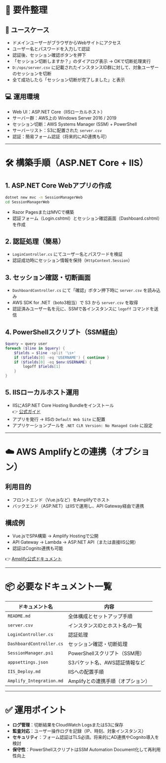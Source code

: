 # 🧩 要件整理

## 🎯 ユースケース
- ドメインユーザーがブラウザからWebサイトにアクセス
- ユーザー名とパスワードを入力して認証
- 認証後、セッション確認ボタンを押下
- 「セッション切断しますか？」のダイアログ表示 → OKで切断処理実行
- `D:/ops/server.csv` に記載されたインスタンスID群に対して、対象ユーザーのセッションを切断
- 全て成功したら「セッション切断が完了しました」と表示

## 💻 運用環境
- Web UI：ASP.NET Core（IISローカルホスト）
- サーバー群：AWS上の Windows Server 2016 / 2019
- セッション切断：AWS Systems Manager (SSM) + PowerShell
- サーバーリスト：S3に配置された `server.csv`
- 認証：簡易フォーム認証（将来的にAD連携も可）

---

# 🛠️ 構築手順（ASP.NET Core + IIS）

## 1. ASP.NET Core Webアプリの作成

```bash
dotnet new mvc -n SessionManagerWeb
cd SessionManagerWeb
```

- Razor PagesまたはMVCで構築
- 認証フォーム（Login.cshtml）とセッション確認画面（Dashboard.cshtml）を作成

## 2. 認証処理（簡易）

- `LoginController.cs` にてユーザー名とパスワードを検証
- 認証成功時にセッション情報を保持（`HttpContext.Session`）

## 3. セッション確認・切断画面

- `DashboardController.cs` にて「確認」ボタン押下時に `server.csv` を読み込み
- AWS SDK for .NET（boto3相当）で S3 から `server.csv` を取得
- 認証済みユーザー名を元に、SSMで各インスタンスに `logoff` コマンドを送信

## 4. PowerShellスクリプト（SSM経由）

```powershell
$query = query user
foreach ($line in $query) {
    $fields = $line -split '\s+'
    if ($fields[0] -eq 'USERNAME') { continue }
    if ($fields[0] -eq $env:USERNAME) {
        logoff $fields[1]
    }
}
```

## 5. IISローカルホスト運用

- IISにASP.NET Core Hosting Bundleをインストール  
  👉 [公式ガイド](https://learn.microsoft.com/ja-jp/aspnet/core/host-and-deploy/iis/?view=aspnetcore-8.0)
- アプリを発行 → IISの `Default Web Site` に配置
- アプリケーションプールを `.NET CLR Version: No Managed Code` に設定

---

# ☁️ AWS Amplifyとの連携（オプション）

## 利用目的
- フロントエンド（Vue.jsなど）をAmplifyでホスト
- バックエンド（ASP.NET）はIISで運用し、API Gateway経由で連携

## 構成例
- Vue.jsでSPA構築 → Amplify Hostingで公開
- API Gateway → Lambda → ASP.NET API（または直接IIS公開）
- 認証はCognito連携も可能

👉 [Amplify公式ドキュメント](https://docs.aws.amazon.com/ja_jp/amplify/latest/userguide/welcome.html)

---

# 📦 必要なドキュメント一覧

| ドキュメント名           | 内容                              |
| ------------------------ | --------------------------------- |
| `README.md`              | 全体構成とセットアップ手順        |
| `server.csv`             | インスタンスIDとホスト名の一覧    |
| `LoginController.cs`     | 認証処理                          |
| `DashboardController.cs` | セッション確認・切断処理          |
| `SessionManager.ps1`     | PowerShellスクリプト（SSM用）     |
| `appsettings.json`       | S3バケット名、AWS認証情報など     |
| `IIS_Deploy.md`          | IISへの配置手順                   |
| `Amplify_Integration.md` | Amplifyとの連携手順（オプション） |

---

# ✅ 運用ポイント

- **ログ管理**：切断結果をCloudWatch LogsまたはS3に保存
- **監査対応**：ユーザー操作ログを記録（IP、時刻、対象インスタンス）
- **セキュリティ**：フォーム認証はTLS必須。将来的にAD連携やCognito導入を検討
- **保守性**：PowerShellスクリプトはSSM Automation Document化して再利用性向上
